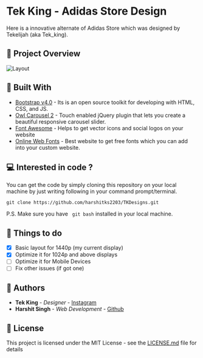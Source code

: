 # Tek King - Adidas Store Design
Here is a innovative alternate of Adidas Store which was designed by Tekelijah (aka Tek_king). 

##  :mag_right: Project Overview
![Layout](https://harshitks2203.github.io/TKDesigns/design/ui_overview.jpg)

##  :wrench: Built With
* [Bootstrap v4.0](https://getbootstrap.com/docs/4.0/getting-started/introduction/) - Its is an open source toolkit for developing with HTML, CSS, and JS.
* [Owl Carousel 2](https://owlcarousel2.github.io/OwlCarousel2/) - Touch enabled jQuery plugin that lets you create a beautiful responsive carousel slider.
* [Font Awesome](https://fontawesome.com/) - Helps to get vector icons and social logos on your website
* [Online Web Fonts](https://www.onlinewebfonts.com/) - Best website to get free fonts which you can add into your custom website.

##   :computer: Interested in code ?

You can get the code by simply cloning this repository on your local machine by just writing following in your command prompt/terminal. 
```
git clone https://github.com/harshitks2203/TKDesigns.git
```
P.S. Make sure you have ``` git bash``` installed in your local machine.

##  :checkered_flag: Things to do
- [x] Basic layout for 1440p (my current display)
- [x] Optimize it for 1024p and above displays 
- [ ] Optimize it for Mobile Devices
- [ ] Fix other issues (if got one)

##  :busts_in_silhouette: Authors

* **Tek King** - *Designer* - [Instagram](http://instagram.com/tek_king/)
* **Harshit Singh** - *Web Development* - [Github](https://github.com/harshitks2203)

##  :page_facing_up: License

This project is licensed under the MIT License - see the [LICENSE.md](LICENSE.md) file for details